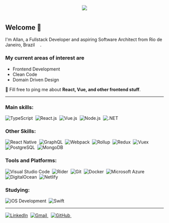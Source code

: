 <div
  align="center"
  style="margin: 3em;"
>
  <img src="https://media1.giphy.com/media/Nx0rz3jtxtEre/giphy.gif?cid=ecf05e47iby8o18qdm1oiwgapwmin45sgg469wlgd4xkllzl&rid=giphy.gif" />
  
</div>

## Welcome 👋

I'm Allan, a Fullstack Developer and aspiring Software Architect from Rio de Janeiro, Brazil <img src="https://cdn-icons-png.flaticon.com/512/197/197386.png" width="13"/>.

### My current areas of interest are

* Frontend Development
* Clean Code
* Domain Driven Design

💬 Fill free to ping me about **React, Vue, and other frontend stuff**.

---

### Main skills:

![TypeScript](https://img.shields.io/badge/-TypeScript-0D1117?style=for-the-badge&logo=typescript&labelColor=0D1117&textColor=0D1117)&nbsp;
![React.js](https://img.shields.io/badge/-React.js-0D1117?style=for-the-badge&logo=react&labelColor=0D1117)&nbsp;
![Vue.js](https://img.shields.io/badge/-Vue.js-0D1117?style=for-the-badge&logo=vue.js&labelColor=0D1117)&nbsp;
![Node.js](https://img.shields.io/badge/-Node.js-0D1117?style=for-the-badge&logo=node.js&labelColor=0D1117)&nbsp;
![.NET](https://img.shields.io/badge/-.NET-0D1117?style=for-the-badge&logo=dotnet&labelColor=0D1117)&nbsp;

### Other Skills:

![React Native](https://img.shields.io/badge/-React_Native-0D1117?logo=react&style=for-the-badge&labelColor=0D1117&logoColor=61DAFB)&nbsp;
![GraphQL](https://img.shields.io/badge/-GraphQL-0D1117?logo=graphql&style=for-the-badge&labelColor=0D1117&logoColor=E10098)&nbsp;
![Webpack](https://img.shields.io/badge/-Webpack-0D1117?logo=webpack&style=for-the-badge&labelColor=0D1117)&nbsp;
![Rollup](https://img.shields.io/badge/-Rollup-0D1117?logo=rollup.js&style=for-the-badge&labelColor=0D1117)&nbsp;
![Redux](https://img.shields.io/badge/-Redux-0D1117?logo=redux&style=for-the-badge&labelColor=0D1117&logoColor=764ABC)&nbsp;
![Vuex](https://img.shields.io/badge/-Vuex-0D1117?logo=vue.js&style=for-the-badge&labelColor=0D1117)&nbsp;
![PostgreSQL](https://img.shields.io/badge/-PostgreSQL-0D1117?logo=postgresql&style=for-the-badge&labelColor=0D1117)&nbsp;
![MongoDB](https://img.shields.io/badge/-MongoDB-0D1117?logo=mongodb&style=for-the-badge&labelColor=0D1117)&nbsp;

### Tools and Platforms:

![Visual Studio Code](https://img.shields.io/badge/-Visual_Studio_Code-0D1117?style=for-the-badge&logo=visual-studio-code&logoColor=007ACC&labelColor=0D1117)&nbsp;
![Rider](https://img.shields.io/badge/-Rider-0D1117?logo=rider&style=for-the-badge&labelColor=0D1117&logoColor=crimson)&nbsp;
![Git](https://img.shields.io/badge/-Git-0D1117?&logo=git&style=for-the-badge&labelColor=0D1117)&nbsp;
![Docker](https://img.shields.io/badge/-Docker-0D1117?logo=docker&style=for-the-badge&labelColor=0D1117)&nbsp;
![Microsoft Azure](https://img.shields.io/badge/-Microsoft_Azure-0D1117?logo=microsoft-azure&style=for-the-badge&labelColor=0D1117&logoColor=0089D6)&nbsp;
![DigitalOcean](https://img.shields.io/badge/-DigitalOcean-0D1117?logo=digitalOcean&style=for-the-badge&labelColor=0D1117)&nbsp;
![Netlify](https://img.shields.io/badge/-Netlify-0D1117?logo=netlify&style=for-the-badge&labelColor=0D1117)&nbsp;

### Studying:

![iOS Development](https://img.shields.io/badge/-iOS_Development-0D1117?style=for-the-badge&logo=ios&labelColor=0D1117)&nbsp;
![Swift](https://img.shields.io/badge/-Swift-0D1117?style=for-the-badge&logo=swift&labelColor=0D1117)&nbsp;

---

[![LinkedIn](https://img.shields.io/badge/LinkedIn-0D1117?style=for-the-badge&logo=linkedin&logoColor=0077B5)](https://www.linkedin.com/in/allan-amaral)&nbsp;
<a href="mailto:allanmaralr@gmail.com">
  <img
    src="https://img.shields.io/badge/Gmail-0D1117?style=for-the-badge&logo=gmail&logoColor=D14836"
    alt="Gmail"
  />
</a>&nbsp;
[![GitHub](https://img.shields.io/badge/github-%23121011.svg?style=for-the-badge&logo=github&logoColor=white)&nbsp;](/allanmaral)
